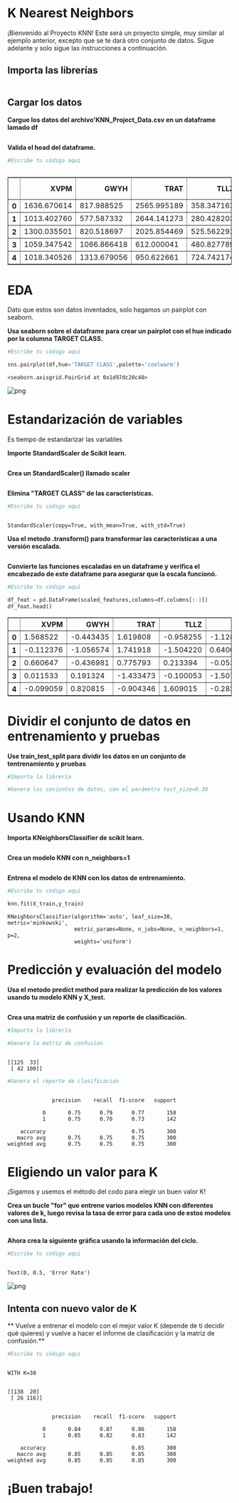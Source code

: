 # K Nearest Neighbors


¡Bienvenido al Proyecto KNN! Este será un proyecto simple, muy similar al ejemplo anterior, excepto que se te dará otro conjunto de datos. Sigue adelante y solo sigue las instrucciones a continuación.

## Importa las librerías


```python

```

## Cargar los datos
**Cargue los datos del archivo'KNN_Project_Data.csv en un dataframe  lamado df**


```python

```

**Valida el head del dataframe.**


```python
#Escribe tu código aqui

```


```python

```




<div>
<table border="1" class="dataframe">
  <thead>
    <tr style="text-align: right;">
      <th></th>
      <th>XVPM</th>
      <th>GWYH</th>
      <th>TRAT</th>
      <th>TLLZ</th>
      <th>IGGA</th>
      <th>HYKR</th>
      <th>EDFS</th>
      <th>GUUB</th>
      <th>MGJM</th>
      <th>JHZC</th>
      <th>TARGET CLASS</th>
    </tr>
  </thead>
  <tbody>
    <tr>
      <th>0</th>
      <td>1636.670614</td>
      <td>817.988525</td>
      <td>2565.995189</td>
      <td>358.347163</td>
      <td>550.417491</td>
      <td>1618.870897</td>
      <td>2147.641254</td>
      <td>330.727893</td>
      <td>1494.878631</td>
      <td>845.136088</td>
      <td>0</td>
    </tr>
    <tr>
      <th>1</th>
      <td>1013.402760</td>
      <td>577.587332</td>
      <td>2644.141273</td>
      <td>280.428203</td>
      <td>1161.873391</td>
      <td>2084.107872</td>
      <td>853.404981</td>
      <td>447.157619</td>
      <td>1193.032521</td>
      <td>861.081809</td>
      <td>1</td>
    </tr>
    <tr>
      <th>2</th>
      <td>1300.035501</td>
      <td>820.518697</td>
      <td>2025.854469</td>
      <td>525.562292</td>
      <td>922.206261</td>
      <td>2552.355407</td>
      <td>818.676686</td>
      <td>845.491492</td>
      <td>1968.367513</td>
      <td>1647.186291</td>
      <td>1</td>
    </tr>
    <tr>
      <th>3</th>
      <td>1059.347542</td>
      <td>1066.866418</td>
      <td>612.000041</td>
      <td>480.827789</td>
      <td>419.467495</td>
      <td>685.666983</td>
      <td>852.867810</td>
      <td>341.664784</td>
      <td>1154.391368</td>
      <td>1450.935357</td>
      <td>0</td>
    </tr>
    <tr>
      <th>4</th>
      <td>1018.340526</td>
      <td>1313.679056</td>
      <td>950.622661</td>
      <td>724.742174</td>
      <td>843.065903</td>
      <td>1370.554164</td>
      <td>905.469453</td>
      <td>658.118202</td>
      <td>539.459350</td>
      <td>1899.850792</td>
      <td>0</td>
    </tr>
  </tbody>
</table>
</div>



# EDA

Dato que estos son datos inventados, solo hagamos un pairplot con seaborn.

**Usa seaborn sobre el dataframe para crear un pairplot con el hue indicado por la columna TARGET CLASS.**


```python
#Escribe tu código aqui

```


```python
sns.pairplot(df,hue='TARGET CLASS',palette='coolwarm')
```




    <seaborn.axisgrid.PairGrid at 0x1d97dc20c48>




![png](../../imagenes/02-K%20Nearest%20Neighbors%20Project_9_1.png)


# Estandarización de variables

Es tiempo de estandarizar las variables

**Importe StandardScaler de Scikit learn.**


```python

```

**Crea un StandardScaler() llamado scaler**


```python

```

**Elimina "TARGET CLASS" de las características.**


```python
#Escribe tu código aqui

```


```python

```




    StandardScaler(copy=True, with_mean=True, with_std=True)



**Usa el metodo .transform() para transformar las características a una versión escalada.**


```python

```

**Convierte las funciones escaladas en un dataframe y verifica el encabezado de este dataframe para asegurar que la escala funcionó.**


```python
#Escribe tu código aqui

```


```python
df_feat = pd.DataFrame(scaled_features,columns=df.columns[:-1])
df_feat.head()
```




<div>
<table border="1" class="dataframe">
  <thead>
    <tr style="text-align: right;">
      <th></th>
      <th>XVPM</th>
      <th>GWYH</th>
      <th>TRAT</th>
      <th>TLLZ</th>
      <th>IGGA</th>
      <th>HYKR</th>
      <th>EDFS</th>
      <th>GUUB</th>
      <th>MGJM</th>
      <th>JHZC</th>
    </tr>
  </thead>
  <tbody>
    <tr>
      <th>0</th>
      <td>1.568522</td>
      <td>-0.443435</td>
      <td>1.619808</td>
      <td>-0.958255</td>
      <td>-1.128481</td>
      <td>0.138336</td>
      <td>0.980493</td>
      <td>-0.932794</td>
      <td>1.008313</td>
      <td>-1.069627</td>
    </tr>
    <tr>
      <th>1</th>
      <td>-0.112376</td>
      <td>-1.056574</td>
      <td>1.741918</td>
      <td>-1.504220</td>
      <td>0.640009</td>
      <td>1.081552</td>
      <td>-1.182663</td>
      <td>-0.461864</td>
      <td>0.258321</td>
      <td>-1.041546</td>
    </tr>
    <tr>
      <th>2</th>
      <td>0.660647</td>
      <td>-0.436981</td>
      <td>0.775793</td>
      <td>0.213394</td>
      <td>-0.053171</td>
      <td>2.030872</td>
      <td>-1.240707</td>
      <td>1.149298</td>
      <td>2.184784</td>
      <td>0.342811</td>
    </tr>
    <tr>
      <th>3</th>
      <td>0.011533</td>
      <td>0.191324</td>
      <td>-1.433473</td>
      <td>-0.100053</td>
      <td>-1.507223</td>
      <td>-1.753632</td>
      <td>-1.183561</td>
      <td>-0.888557</td>
      <td>0.162310</td>
      <td>-0.002793</td>
    </tr>
    <tr>
      <th>4</th>
      <td>-0.099059</td>
      <td>0.820815</td>
      <td>-0.904346</td>
      <td>1.609015</td>
      <td>-0.282065</td>
      <td>-0.365099</td>
      <td>-1.095644</td>
      <td>0.391419</td>
      <td>-1.365603</td>
      <td>0.787762</td>
    </tr>
  </tbody>
</table>
</div>



# Dividir el conjunto de datos en entrenamiento y pruebas

**Use train_test_split para dividir los datos en un conjunto de tentrenamiento y pruebas**


```python
#Importa la librería

```


```python
#Genera los conjuntos de datos, con el parámetro test_size=0.30

```

# Usando KNN

**Importa KNeighborsClassifier de scikit learn.**


```python

```

**Crea un modelo KNN con n_neighbors=1**


```python

```

**Entrena el modelo de KNN con los datos de entrenamiento.**


```python
#Escribe tu código aqui

```


```python
knn.fit(X_train,y_train)
```




    KNeighborsClassifier(algorithm='auto', leaf_size=30, metric='minkowski',
                         metric_params=None, n_jobs=None, n_neighbors=1, p=2,
                         weights='uniform')



# Predicción y evaluación del modelo


**Usa el metodo predict method para realizar la predicción de los valores usando tu modelo KNN y X_test.**


```python

```

**Crea una matriz de confusión y un reporte de clasificación.**


```python
#Importa la librería

```


```python
#Genera la matriz de confusión

```


```python

```

    [[125  33]
     [ 42 100]]
    


```python
#Genera el reporte de clasificación

```


```python

```

                  precision    recall  f1-score   support
    
               0       0.75      0.79      0.77       158
               1       0.75      0.70      0.73       142
    
        accuracy                           0.75       300
       macro avg       0.75      0.75      0.75       300
    weighted avg       0.75      0.75      0.75       300
    
    

# Eligiendo un valor para K

¡Sigamos y usemos el método del codo para elegir un buen valor K!

**Crea un bucle "for" que entrene varios modelos KNN con diferentes valores de k, luego revisa la tasa de error para cada uno de estos modelos con una lista.**


```python

```

**Ahora crea la siguiente gráfica usando la información del ciclo.**


```python
#Escribe tu código aqui

```


```python

```




    Text(0, 0.5, 'Error Rate')




![png](../../imagenes/02-K%20Nearest%20Neighbors%20Project_45_1.png)


## Intenta con nuevo valor de K

** Vuelve a entrenar el modelo con el mejor valor K (depende de ti decidir qué quieres) y vuelve a hacer el informe de clasificación y la matriz de confusión.**


```python
#Escribe tu código aqui

```


```python

```

    WITH K=30
    
    
    [[138  20]
     [ 26 116]]
    
    
                  precision    recall  f1-score   support
    
               0       0.84      0.87      0.86       158
               1       0.85      0.82      0.83       142
    
        accuracy                           0.85       300
       macro avg       0.85      0.85      0.85       300
    weighted avg       0.85      0.85      0.85       300
    
    

# ¡Buen trabajo!
